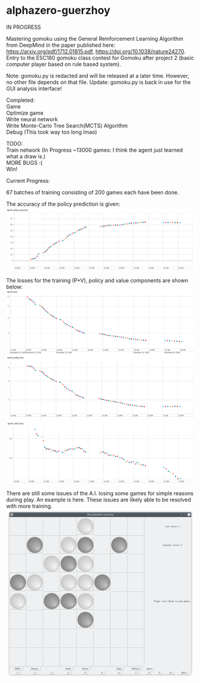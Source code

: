 # alphazero-guerzhoy

IN PROGRESS

Mastering gomoku using the General Reinforcement Learning Algorithm from DeepMind in the paper published here: https://arxiv.org/pdf/1712.01815.pdf, https://doi.org/10.1038/nature24270. Entry to the ESC180 gomoku class contest for Gomoku after project 2 (basic computer player based on rule based system).

Note: gomoku.py is redacted and will be released at a later time. However, no other file depends on that file.
Update: gomoku.py is back in use for the GUI analysis interface!

Completed:  
Game  
Optimize game  
Write neural network  
Write Monte-Carlo Tree Search(MCTS) Algorithm  
Debug (This took way too long lmao)  

TODO:  
Train network (In Progress ~13000 games: I think the agent just learned what a draw is.)  
MORE BUGS :(  
Win!  


Current Progress:  

67 batches of training consisting of 200 games each have been done. 

The accuracy of the policy prediction is given:  
![Image of policy accuracy](images/first67-acc.png)  

The losses for the training (P+V), policy and value components are shown below:  
![Image of total loss](images/first67-loss.png)  
![Image of policy loss](images/first67-ploss.png)  
![Image of value loss](images/first67-vloss.png)  

There are still some issues of the A.I. losing some games for simple reasons during play. An example is here. These issues are likely able to be resolved with more training.  
![Image of the GUI](images/model60-flaws.png)
